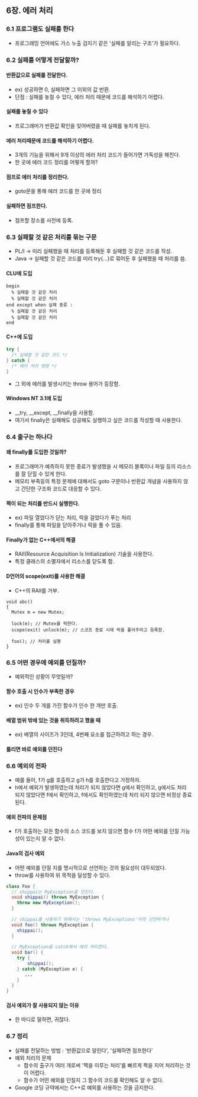 ## 6장. 에러 처리
### 6.1 프로그램도 실패를 한다
- 프로그래밍 언어에도 가스 누출 검지기 같은 '실패를 알리는 구조'가 필요하다.

### 6.2 실패를 어떻게 전달할까?
#### 반환값으로 실패를 전달한다.
- ex) 성공하면 0, 실패하면 그 이외의 값 반환.
- 단점 : 실패를 놓칠 수 있다, 에러 처리 때문에 코드를 해석하기 어렵다.

#### 실패를 놓칠 수 있다
- 프로그래머가 반환값 확인을 잊어버렸을 때 실패를 놓치게 된다.

#### 에러 처리때문에 코드를 해석하기 어렵다.
- 3개의 기능을 위해서 9개 이상의 에러 처리 코드가 들어가면 가독성을 해친다.
- 한 곳에 에러 코드 정리를 어떻게 할까?

#### 점프로 에러 처리를 정리한다.
- goto문을 통해 에러 코드를 한 곳에 정리

#### 실패하면 점프한다.
- 점프할 장소를 사전에 등록.

### 6.3 실패할 것 같은 처리를 묶는 구문
- PL/I -> 미리 실패했을 때 처리를 등록해둔 후 실패할 것 같은 코드를 작성.
- Java -> 실패할 것 같은 코드를 미리 try{...}로 묶어둔 후 실패했을 때 처리를 씀.

#### CLU에 도입
```
begin
  % 실패할 것 같은 처리
  % 실패할 것 같은 처리
end except when 실패 종류 :
  % 실패할 것 같은 처리
  % 실패할 것 같은 처리
end
```

#### C++에 도입
```c++
try {
  /* 실패할 것 같은 코드 */
} catch {
  /* 에러 처리 명령 */
}
```
- 그 외에 에러를 발생시키는 throw 용어가 등장함.

#### Windows NT 3.1에 도입
- __try, __except, __finally을 사용함.
- 여기서 finally은 실패해도 성공해도 실행하고 싶은 코드를 작성할 때 사용한다.

### 6.4 출구는 하나다
#### 왜 finally를 도입한 것일까?
- 프로그래머가 예측하지 못한 종료가 발생했을 시 메모리 블록이나 파일 등의 리소스를 잘 닫힐 수 있게 한다.
- 메모리 부족등의 특정 문제에 대해서도 goto 구문이나 반환값 개념을 사용하지 않고 간단한 구조화 코드로 대응할 수 있다.

#### 짝이 되는 처리를 반드시 실행한다.
- ex) 파일 열었다가 닫는 처리, 락을 걸었다가 푸는 처리
- finally를 통해 파일을 닫아주거나 락을 풀 수 있음.

#### Finally가 없는 C++에서의 해결
- RAII(Resource Acquisition Is Initialization) 기술을 사용한다.
- 특정 클래스의 소멸자에서 리소스를 닫도록 함.

#### D언어의 scope(exit)를 사용한 해결
- C++의 RAII를 거부.
```
void abc()
{
  Mutex m = new Mutex;
  
  lock(m); // Mutex를 락한다.
  scope(exit) unlock(m); // 스코프 종료 시에 락을 풀어주라고 등록함.
  
  foo(); // 처리를 실행
}
```

### 6.5 어떤 경우에 예외를 던질까?
- 예외적인 상황이 무엇일까?

#### 함수 호출 시 인수가 부족한 경우
- ex) 인수 두 개를 가진 함수가 인수 한 개만 호출.

#### 배열 범위 밖에 있는 것을 취득하려고 했을 때
- ex) 배열의 사이즈가 3인데, 4번째 요소를 접근하려고 하는 경우.

#### 틀리면 바로 예외를 던진다

### 6.6 예외의 전파
- 예를 들어, f가 g를 호출하고 g가 h를 호출한다고 가정하자.
- h에서 예외가 발생하였는데 처리가 되지 않았다면 g에서 확인하고, g에서도 처리 되지 않았다면 f에서 확인하고, f에서도 확인하였는데 처리 되지 않으면 비정상 종료된다.

#### 예외 전파의 문제점
- f가 호출하는 모든 함수의 소스 코드를 보지 않으면 함수 f가 어떤 예외를 던질 가능성이 있는지 알 수 없다.

#### Java의 검사 예외
- 어떤 예외를 던질 지를 명시적으로 선언하는 것의 필요성이 대두되었다.
- throw를 사용하여 위 목적을 달성할 수 있다.
```java
class Foo {
  // shippai는 MyException을 던진다.
  void shippai() throws MyException {
    throw new MyException();
  }
  
  // shippai를 사용하기 위해서는 'throws MyExceptions'이라 선언하거나
  void foo() throws MyException {
    shippai();
  }
  
  // MyException을 catch해서 에러 처리한다.
  void bar() {
    try {
        shippai();
    } catch (MyException e) {
       ...
    }
  }
}
```

#### 검사 예외가 잘 사용되지 않는 이유
- 한 마디로 말하면, 귀찮다.

### 6.7 정리
- 실패를 전달하는 방법 : '반환값으로 알린다', '실패하면 점프한다'
- 예외 처리의 문제
  - 함수의 출구가 여러 개로써 '짝을 이루는 처리'를 빠르게 짝을 지어 처리하는 것이 어렵다.
  - 함수가 어떤 예외를 던질지 그 함수의 코드를 확인해도 알 수 없다.
- Google 코딩 규약에서는 C++로 예외를 사용하는 것을 금지한다.
